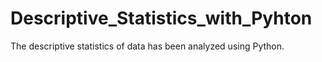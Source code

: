 # Descriptive_Statistics_with_Pyhton
 The descriptive statistics of data has been analyzed using Python. 
